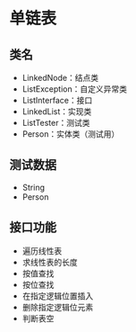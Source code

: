 # 单链表

## 类名
- LinkedNode：结点类
- ListException：自定义异常类
- ListInterface：接口
- LinkedList：实现类
- ListTester：测试类
- Person：实体类（测试用）

## 测试数据
- String
- Person

## 接口功能
- 遍历线性表
- 求线性表的长度
- 按值查找
- 按位查找
- 在指定逻辑位置插入
- 删除指定逻辑位元素
- 判断表空
